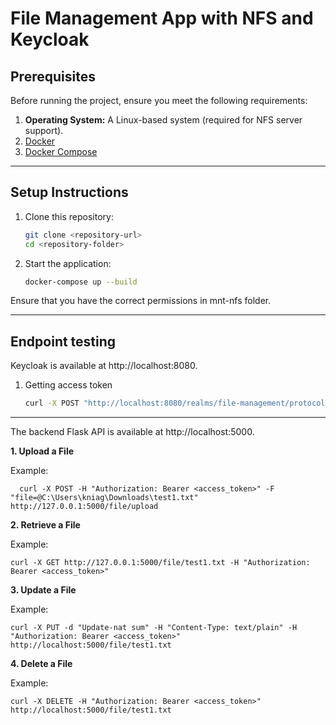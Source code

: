 # File Management App with NFS and Keycloak

## Prerequisites
Before running the project, ensure you meet the following requirements:
1. **Operating System:** A Linux-based system (required for NFS server support).
2. [Docker](https://www.docker.com/products/docker-desktop)
3. [Docker Compose](https://docs.docker.com/compose/install/)

---

## Setup Instructions
1. Clone this repository:
   ```bash
   git clone <repository-url>
   cd <repository-folder>


2. Start the application:
    ```bash
    docker-compose up --build

Ensure that you have the correct permissions in mnt-nfs folder.

---

## Endpoint testing

Keycloak is available at http://localhost:8080.

1. Getting access token 
   ```bash
   curl -X POST "http://localhost:8080/realms/file-management/protocol/openid-connect/token" -H "Content-Type: application/x-www-form-urlencoded" -d "grant_type=password" -d "client_id=file-management-app" -d "username=testuser" -d "password=password" -d "email=testuser@gmail.com" -d "client_secret=lRdajqJPCTYFzyxkYyYvKU3C7r8rXSi2"

---

The backend Flask API is available at http://localhost:5000.
&NewLine;

**1. Upload a File**

  Example:
  
      curl -X POST -H "Authorization: Bearer <access_token>" -F "file=@C:\Users\kniag\Downloads\test1.txt" http://127.0.0.1:5000/file/upload
&NewLine;

**2. Retrieve a File**

  Example:

    curl -X GET http://127.0.0.1:5000/file/test1.txt -H "Authorization: Bearer <access_token>"
&NewLine;

**3. Update a File**

  Example:

    curl -X PUT -d "Update-nat sum" -H "Content-Type: text/plain" -H "Authorization: Bearer <access_token>" http://localhost:5000/file/test1.txt
&NewLine;

**4. Delete a File**
  
  Example:

    curl -X DELETE -H "Authorization: Bearer <access_token>" http://localhost:5000/file/test1.txt
